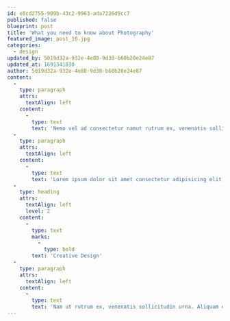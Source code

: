 ```yaml
---
id: e8cd2755-909b-43c2-9963-ada7226d9cc7
published: false
blueprint: post
title: 'What you need to know about Photography'
featured_image: post_10.jpg
categories:
  - design
updated_by: 5019d32a-932e-4e80-9d30-b60b20e24e87
updated_at: 1691341830
author: 5019d32a-932e-4e80-9d30-b60b20e24e87
content:
  -
    type: paragraph
    attrs:
      textAlign: left
    content:
      -
        type: text
        text: 'Nemo vel ad consectetur namut rutrum ex, venenatis sollicitudin urna. Aliquam erat volutpat. Integer eu ipsum sem. Ut bibendum lacus vestibulum maximus suscipit. Quisque vitae nibh iaculis neque blandit euismod.'
  -
    type: paragraph
    attrs:
      textAlign: left
    content:
      -
        type: text
        text: 'Lorem ipsum dolor sit amet consectetur adipisicing elit. Nemo vel ad consectetur ut aperiam. Itaque eligendi natus aperiam? Excepturi repellendus consequatur quibusdam optio expedita praesentium est adipisci dolorem ut eius!'
  -
    type: heading
    attrs:
      textAlign: left
      level: 2
    content:
      -
        type: text
        marks:
          -
            type: bold
        text: 'Creative Design'
  -
    type: paragraph
    attrs:
      textAlign: left
    content:
      -
        type: text
        text: 'Nam ut rutrum ex, venenatis sollicitudin urna. Aliquam erat volutpat. Integer eu ipsum sem. Ut bibendum lacus vestibulum maximus suscipit. Quisque vitae nibh iaculis neque blandit euismod.'
---
```

